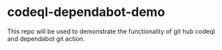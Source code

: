 # codeql-dependabot-demo
This repo will be used to demonstrate the functionality of git hub codeql and dependabot git action.
